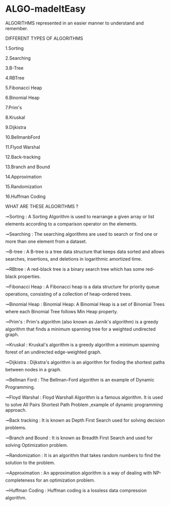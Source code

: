 # ALGO-madeItEasy
ALGORITHMS represented in an easier manner to understand and remember.

DIFFERENT TYPES OF ALGORITHMS 

1.Sorting 

2.Searching

3.B-Tree

4.RBTree

5.Fibonacci Heap

6.Binomial Heap

7.Prim's

8.Kruskal

9.Dijkistra

10.BellmanbFord

11.Flyod Warshal

12.Back-tracking

13.Branch and Bound

14.Approximation

15.Randomization

16.Huffman Coding


WHAT ARE THESE ALGORITHMS ?

🠖Sorting : A Sorting Algorithm is used to rearrange a given array or list elements according to a comparison operator on the elements.

🠖Searching : The searching algorithms are used to search or find one or more than one element from a dataset. 

🠖B-tree : A B-tree is a tree data structure that keeps data sorted and allows searches, insertions, and deletions in logarithmic amortized time.

🠖RBtree : A red-black tree is a binary search tree which has some red-black properties.

🠖Fibonacci Heap : A Fibonacci heap is a data structure for priority queue operations, consisting of a collection of heap-ordered trees. 

🠖Binomial Heap : Binomial Heap: A Binomial Heap is a set of Binomial Trees where each Binomial Tree follows Min Heap property.

🠖Prim's : Prim's algorithm (also known as Jarník's algorithm) is a greedy algorithm that finds a minimum spanning tree for a weighted undirected graph.

🠖Kruskal : Kruskal's algorithm is a greedy algorithm a minimum spanning forest of an undirected edge-weighted graph.

🠖Dijkistra : Dijkstra's algorithm is an algorithm for finding the shortest paths between nodes in a graph.

🠖Bellman Ford : The Bellman-Ford algorithm is an example of Dynamic Programming. 

🠖Floyd Warshal : Floyd Warshall Algorithm is a famous algorithm. It is used to solve All Pairs Shortest Path Problem ,example of dynamic programming approach.

🠖Back tracking : It is known as Depth First Search used for solving decision problems.

🠖Branch and Bound : It is known as Breadth First Search and used for solving Optimization problem.

🠖Randomization : It is an algorithm that takes random numbers to find the solution to the problem.

🠖Approximation :  An approximation algorithm is a way of dealing with NP-completeness for an optimization problem. 

🠖Huffman Coding : Huffman coding is a lossless data compression algorithm.

